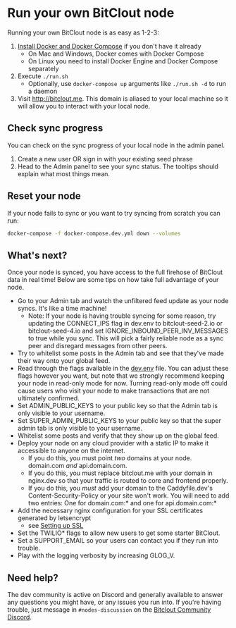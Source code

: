 # Run your own BitClout node

Running your own BitClout node is as easy as 1-2-3:

1. [Install Docker and Docker Compose](https://docs.docker.com/get-docker/) if you don't have it already
    * On Mac and Windows, Docker comes with Docker Compose
    * On Linux you need to install Docker Engine and Docker Compose separately
2. Execute `./run.sh`
    * Optionally, use `docker-compose up` arguments like `./run.sh -d` to run a daemon
3. Visit http://bitclout.me. This domain is aliased to your local machine so it will
   allow you to interact with your local node.

## Check sync progress

You can check on the sync progress of your local node in the admin panel.

1. Create a new user OR sign in with your existing seed phrase
2. Head to the Admin panel to see your sync status. The tooltips should explain what
   most things mean.

## Reset your node

If your node fails to sync or you want to try syncing from scratch you can run:

```bash
docker-compose -f docker-compose.dev.yml down --volumes
```
## What's next?
Once your node is synced, you have access to the full firehose of BitClout
data in real time! Below are some tips on how take full advantage of your node.
* Go to your Admin tab and watch the unfiltered feed update as your node
  syncs. It's like a time machine!
  - Note: If your node is having trouble syncing for some reason, try updating
    the CONNECT_IPS flag in dev.env to bitclout-seed-2.io or bitclout-seed-4.io and set
    IGNORE\_INBOUND\_PEER\_INV\_MESSAGES to true while you sync. This will pick
    a fairly reliable node as a sync peer and disregard messages from other
    peers.
* Try to whitelist some posts in the Admin tab and see that they've made their way
  onto your global feed.
* Read through the flags available in the [dev.env](https://github.com/bitclout/run/blob/main/dev.env)
  file. You can adjust these flags however you want, but note that we strongly
  recommend keeping your node in read-only mode for now. Turning read-only mode
  off could cause users who visit your node to make transactions that are not
  ultimately confirmed.
* Set ADMIN\_PUBLIC\_KEYS to your public key so that the Admin tab is only
  visible to your username.
* Set SUPER\_ADMIN\_PUBLIC\_KEYS to your public key so that the super admin tab is only
  visible to your username.
* Whitelist some posts and verify that they show up on the global feed.
* Deploy your node on any cloud provider with a static IP to make it accessible
  to anyone on the internet.
  - If you do this, you must point *two* domains at your node.
    domain.com *and* api.domain.com.
  - If you do this, you must replace bitclout.me with your domain in nginx.dev so
    that your traffic is routed to core and frontend properly.
  - If you do this, you *must* add your domain to the Caddyfile.dev's
    Content-Security-Policy or your site won't work. You will need to add two
    entries: One for domain.com:\* and one for api.domain.com:\*
* Add the necessary nginx configuration for your SSL certificates generated by letsencrypt
  - see [Setting up SSL](https://docs.bitclout.com/devs/running-a-node#how-do-i-configure-ssl)
* Set the TWILIO\* flags to allow new users to get some starter BitClout.
* Set a SUPPORT\_EMAIL so your users can contact you if they run into trouble.
* Play with the logging verbosity by increasing GLOG\_V.

## Need help?
The dev community is active on Discord and generally available to answer any
questions you might have, or any issues you run into. If you're having trouble, just
message in `#nodes-discussion` on the [Bitclout Community Discord](https://discord.com/invite/bitclout).
